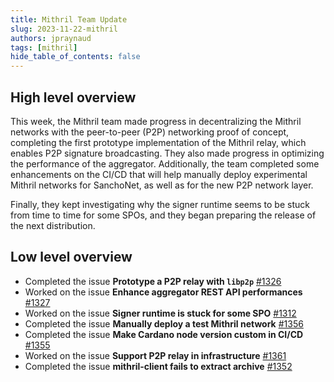```yaml
---
title: Mithril Team Update
slug: 2023-11-22-mithril
authors: jpraynaud
tags: [mithril]
hide_table_of_contents: false
---
```


## High level overview


This week, the Mithril team made progress in decentralizing the Mithril networks with the peer-to-peer (P2P) networking proof of concept, completing the first prototype implementation of the Mithril relay, which enables P2P signature broadcasting. They also made progress in optimizing the performance of the aggregator. Additionally, the team completed some enhancements on the CI/CD that will help manually deploy experimental Mithril networks for SanchoNet, as well as for the new P2P network layer.

Finally, they kept investigating why the signer runtime seems to be stuck from time to time for some SPOs, and they began preparing the release of the next distribution.

## Low level overview
- Completed the issue **Prototype a P2P relay with `libp2p`** [#1326](https://github.com/input-output-hk/mithril/issues/1326)
- Worked on the issue **Enhance aggregator REST API performances** [#1327](https://github.com/input-output-hk/mithril/issues/1327)
- Worked on the issue **Signer runtime is stuck for some SPO** [#1312](https://github.com/input-output-hk/mithril/issues/1312)
- Completed the issue **Manually deploy a test Mithril network** [#1356](https://github.com/input-output-hk/mithril/issues/1356)
- Completed the issue **Make Cardano node version custom in CI/CD** [#1355](https://github.com/input-output-hk/mithril/issues/1355)
- Worked on the issue **Support P2P relay in infrastructure** [#1361](https://github.com/input-output-hk/mithril/issues/1361)
- Completed the issue **mithril-client fails to extract archive** [#1352](https://github.com/input-output-hk/mithril/issues/1352)


